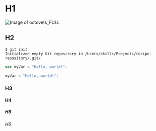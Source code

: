 # H1
  ![Image of octovets_FULL](https://octodex.github.com/images/octovets_FULL.png)
## H2
```
$ git init
Initialized empty Git repository in /Users/skills/Projects/recipe-repository/.git/
```

``` javascript
var myVar = "Hello, world!";
```

``` python
myVar = "Hello, world!";
```

### H3
#### H4
##### H5
###### H6


